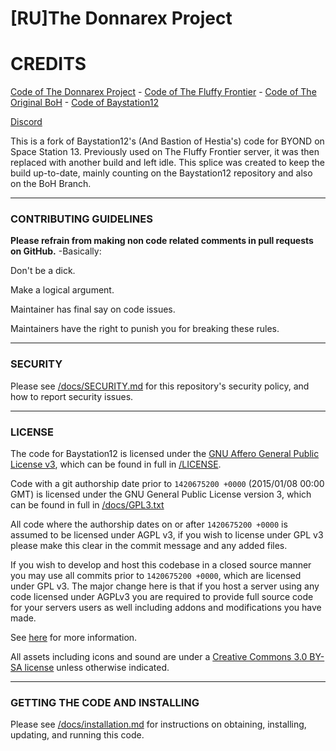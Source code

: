 # [RU]The Donnarex Project

# CREDITS
[Code of The Donnarex Project](https://github.com/AshtonFox/Donnarex) - [Code of The Fluffy Frontier](https://github.com/Low3/The-Fluffy-Frontier) - [Code of The Original BoH](https://github.com/BoHBranch/BoH-Bay) - [Code of Baystation12](https://github.com/Baystation12/Baystation12)

[Discord](https://discord.gg/MQDs753)

This is a fork of Baystation12's (And Bastion of Hestia's) code for BYOND on Space Station 13. Previously used on The Fluffy Frontier server, it was then replaced with another build and left idle. This splice was created to keep the build up-to-date, mainly counting on the Baystation12 repository and also on the BoH Branch.

---

### CONTRIBUTING GUIDELINES

**Please refrain from making non code related comments in pull requests on GitHub.**
-Basically:

Don't be a dick.

Make a logical argument.

Maintainer has final say on code issues.


Maintainers have the right to punish you for breaking these rules.


---

### SECURITY

Please see [/docs/SECURITY.md](/docs/SECURITY.md) for this repository's security policy, and how to report security issues.

---

### LICENSE

The code for Baystation12 is licensed under the [GNU Affero General Public License v3](http://www.gnu.org/licenses/agpl.html), which can be found in full in [/LICENSE](/LICENSE).

Code with a git authorship date prior to `1420675200 +0000` (2015/01/08 00:00 GMT) is licensed under the GNU General Public License version 3, which can be found in full in [/docs/GPL3.txt](/docs/GPL3.txt)

All code where the authorship dates on or after `1420675200 +0000` is assumed to be licensed under AGPL v3, if you wish to license under GPL v3 please make this clear in the commit message and any added files.

If you wish to develop and host this codebase in a closed source manner you may use all commits prior to `1420675200 +0000`, which are licensed under GPL v3.  The major change here is that if you host a server using any code licensed under AGPLv3 you are required to provide full source code for your servers users as well including addons and modifications you have made.

See [here](https://www.gnu.org/licenses/why-affero-gpl.html) for more information.

All assets including icons and sound are under a [Creative Commons 3.0 BY-SA license](http://creativecommons.org/licenses/by-sa/3.0/) unless otherwise indicated.

---

### GETTING THE CODE AND INSTALLING

Please see [/docs/installation.md](/docs/installation.md) for instructions on obtaining, installing, updating, and running this code.
